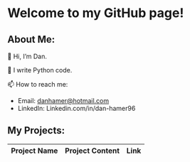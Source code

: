 # Welcome to my GitHub page!

## About Me:

👋  Hi, I’m Dan.

🐍  I write Python code.

📫  How to reach me:
- Email: danhamer@hotmail.com
- LinkedIn: Linkedin.com/in/dan-hamer96

## My Projects:

| Project Name | Project Content | Link |
| --- | --- | --- |

<!---
DanHamer96/DanHamer96 is a ✨ special ✨ repository because its `README.md` (this file) appears on your GitHub profile.
You can click the Preview link to take a look at your changes.
--->
